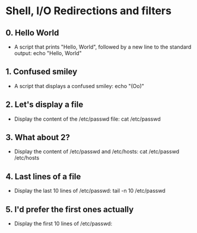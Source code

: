 # Shell, I/O Redirections and filters
## 0. Hello World
* A script that prints "Hello, World", followed by a new line to the standard output: echo "Hello, World"
## 1. Confused smiley
* A script that displays a confused smiley: echo \"\(Oo\)\"
## 2. Let's display a file
* Display the content of the /etc/passwd file: cat /etc/passwd
## 3. What about 2?
* Display the content of /etc/passwd and /etc/hosts: cat /etc/passwd /etc/hosts
## 4. Last lines of a file
* Display the last 10 lines of /etc/passwd: tail -n 10 /etc/passwd
## 5. I'd prefer the first ones actually
* Display the first 10 lines of /etc/passwd: 